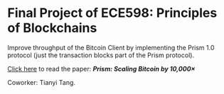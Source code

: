 # Final Project of ECE598: Principles of Blockchains

Improve throughput of the Bitcoin Client by implementing the Prism 1.0 protocol (just the transaction blocks part of the Prism protocol).

[Click here][1] to read the paper: **_Prism: Scaling Bitcoin by 10,000×_**

Coworker: Tianyi Tang.

[1]: https://arxiv.org/pdf/1909.11261.pdf

